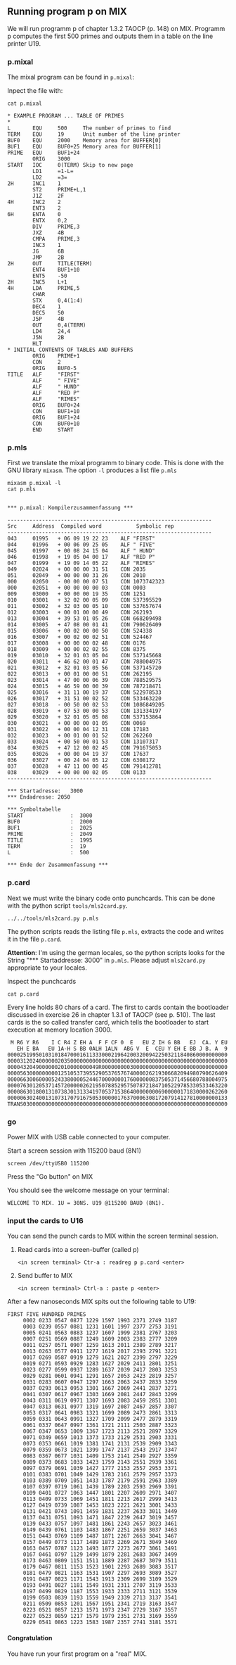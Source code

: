 ## Running program p on MIX
We will run programm p of chapter 1.3.2 TAOCP (p. 148) on MIX. Programm p computes the first 500 primes and outputs them in a table on the line printer U19.


### p.mixal
The mixal program can be found in `p.mixal`:

Inpect the file with:
```
cat p.mixal
```

```
* EXAMPLE PROGRAM ... TABLE OF PRIMES
*
L		EQU		500		The number of primes to find
TERM	EQU		19		Unit number of the line printer
BUF0	EQU		2000	Memory area for BUFFER[0]
BUF1	EQU		BUF0+25	Memory area for BUFFER[1]
PRIME	EQU		BUF1+24
		ORIG	3000
START	IOC		0(TERM)	Skip to new page
		LD1		=1-L=
		LD2		=3=
2H		INC1	1
		ST2		PRIME+L,1
		J1Z		2F
4H		INC2	2
		ENT3	2
6H		ENTA	0
		ENTX	0,2
		DIV		PRIME,3
		JXZ		4B
		CMPA	PRIME,3
		INC3	1
		JG		6B
		JMP		2B
2H		OUT		TITLE(TERM)
		ENT4	BUF1+10
		ENT5	-50
2H		INC5	L+1
4H		LDA		PRIME,5
		CHAR
		STX		0,4(1:4)
		DEC4	1
		DEC5	50
		J5P		4B
		OUT		0,4(TERM)
		LD4		24,4
		J5N		2B
		HLT
* INITIAL CONTENTS OF TABLES AND BUFFERS
		ORIG	PRIME+1
		CON		2
		ORIG	BUF0-5
TITLE	ALF		"FIRST"
		ALF		" FIVE"
		ALF		" HUND"
		ALF		"RED P"
		ALF		"RIMES"
		ORIG	BUF0+24
		CON		BUF1+10
		ORIG	BUF1+24
		CON		BUF0+10
		END		START
```

### p.mls
First we translate the mixal programm to binary code. This is done with the GNU library `mixasm`. The option `-l` produces a list file `p.mls`

```
mixasm p.mixal -l
cat p.mls
```
```

*** p.mixal: Kompilerzusammenfassung ***

-----------------------------------------------------------------
Src     Address  Compiled word           Symbolic rep
-----------------------------------------------------------------
043     01995   + 06 09 19 22 23 	ALF	"FIRST"
044     01996   + 00 06 09 25 05 	ALF	" FIVE"
045     01997   + 00 08 24 15 04 	ALF	" HUND"
046     01998   + 19 05 04 00 17 	ALF	"RED P"
047     01999   + 19 09 14 05 22 	ALF	"RIMES"
049     02024   + 00 00 00 31 51 	CON	2035
051     02049   + 00 00 00 31 26 	CON	2010
000     02050   - 00 00 00 07 51 	CON	1073742323
000     02051   + 00 00 00 00 03 	CON	0003
009     03000   + 00 00 00 19 35 	CON	1251
010     03001   + 32 02 00 05 09 	CON	537395529
011     03002   + 32 03 00 05 10 	CON	537657674
012     03003   + 00 01 00 00 49 	CON	262193
013     03004   + 39 53 01 05 26 	CON	668209498
014     03005   + 47 08 00 01 41 	CON	790626409
015     03006   + 00 02 00 00 50 	CON	524338
016     03007   + 00 02 00 02 51 	CON	524467
017     03008   + 00 00 00 02 48 	CON	0176
018     03009   + 00 00 02 02 55 	CON	8375
019     03010   + 32 01 03 05 04 	CON	537145668
020     03011   + 46 62 00 01 47 	CON	788004975
021     03012   + 32 01 03 05 56 	CON	537145720
022     03013   + 00 01 00 00 51 	CON	262195
023     03014   + 47 00 00 06 39 	CON	788529575
024     03015   + 46 59 00 00 39 	CON	787218471
025     03016   + 31 11 00 19 37 	CON	522978533
026     03017   + 31 51 00 02 52 	CON	533463220
027     03018   - 00 50 00 02 53 	CON	1086849205
028     03019   + 07 53 00 00 53 	CON	131334197
029     03020   + 32 01 05 05 08 	CON	537153864
030     03021   + 00 00 00 01 05 	CON	0069
031     03022   + 00 00 04 12 31 	CON	17183
032     03023   + 00 01 00 01 52 	CON	262260
033     03024   + 00 50 00 01 53 	CON	13107317
034     03025   + 47 12 00 02 45 	CON	791675053
035     03026   + 00 00 04 19 37 	CON	17637
036     03027   + 00 24 04 05 12 	CON	6308172
037     03028   + 47 11 00 00 45 	CON	791412781
038     03029   + 00 00 00 02 05 	CON	0133
-----------------------------------------------------------------

*** Startadresse:	3000
*** Endadresse:	2050

*** Symboltabelle
START               :  3000
BUF0                :  2000
BUF1                :  2025
PRIME               :  2049
TITLE               :  1995
TERM                :  19
L                   :  500

*** Ende der Zusammenfassung ***

```

### p.card

Next we must write the binary code onto punchcards. This can be done with the python script `tools/mls2card.py`.

```
../../tools/mls2card.py p.mls 
```

The python scripts reads the listing file `p.mls`, extracts the code and writes it in the file `p.card`.

**Attention**: I'm using the german locales, so the python scripts looks for the String "*** Startaddresse: 3000" in `p.mls`. Please adjust `mls2card.py` appropriate to your locales.

Inspect the punchcards

```
cat p.card
```
Every line holds 80 chars of a card. The first to cards contain the bootloader discussed in exercise 26 in chapter 1.3.1 of TAOCP (see p. 510). The last cards is the so called transfer card, which tells the bootloader to start execution at memory location 3000.

```
 M R6 Y R6    I C R4 Z EH A  F F CF 0  E   EU Z IH G BB   EJ  CA. Y EU
   EH E BA   EU 1A-H S BB 0ALH 1ALN  ABG V  E  CEU Y EH E BB J B. A  9
0000251995010310184700016113330002196420032009422503211840860000000000
0000312024000000203500000000000000000000000000000000000000000000000000
00004320490000002010000000049R0000000003000000000000000000000000000000
0000563000000000125105373955290537657674000026219306682094980790626409
0000663006000052433800005244670000000176000000837505371456680788004975
0000763012053714572000002621950788529575078721847105229785330533463220
0000863018001310738J01313341970537153864000000006900000171830000262260
0000063024001310731707916750530000017637000630817207914127810000000133
TRANS03000000000000000000000000000000000000000000000000000000000000000
```

### go
Power MIX with USB cable connected to your computer.

Start a screen session with 115200 baud (8N1)
```
screen /dev/ttyUSB0 115200
```

Press the "Go button" on MIX

You should see the welcome message on your terminal:

```
WELCOME TO MIX. 1U = 30NS. U19 @115200 BAUD (8N1).                    
```

### input the cards to U16
You can send the punch cards to MIX within the screen terminal session.

1. Read cards into a screen-buffer (called p) 
	```
	<in screen terminal> Ctr-a : readreg p p.card <enter>
	```

2. Send buffer to MIX
	```
	<in screen terminal> Ctrl-a : paste p <enter>
	```

After a few nanoseconds MIX spits out the following table to U19:

```
FIRST FIVE HUNDRED PRIMES                                                 
     0002 0233 0547 0877 1229 1597 1993 2371 2749 3187                    
     0003 0239 0557 0881 1231 1601 1997 2377 2753 3191                    
     0005 0241 0563 0883 1237 1607 1999 2381 2767 3203                    
     0007 0251 0569 0887 1249 1609 2003 2383 2777 3209                    
     0011 0257 0571 0907 1259 1613 2011 2389 2789 3217                    
     0013 0263 0577 0911 1277 1619 2017 2393 2791 3221                    
     0017 0269 0587 0919 1279 1621 2027 2399 2797 3229                    
     0019 0271 0593 0929 1283 1627 2029 2411 2801 3251                    
     0023 0277 0599 0937 1289 1637 2039 2417 2803 3253                    
     0029 0281 0601 0941 1291 1657 2053 2423 2819 3257                    
     0031 0283 0607 0947 1297 1663 2063 2437 2833 3259                    
     0037 0293 0613 0953 1301 1667 2069 2441 2837 3271                    
     0041 0307 0617 0967 1303 1669 2081 2447 2843 3299                    
     0043 0311 0619 0971 1307 1693 2083 2459 2851 3301                    
     0047 0313 0631 0977 1319 1697 2087 2467 2857 3307                    
     0053 0317 0641 0983 1321 1699 2089 2473 2861 3313                    
     0059 0331 0643 0991 1327 1709 2099 2477 2879 3319                    
     0061 0337 0647 0997 1361 1721 2111 2503 2887 3323                    
     0067 0347 0653 1009 1367 1723 2113 2521 2897 3329                    
     0071 0349 0659 1013 1373 1733 2129 2531 2903 3331                    
     0073 0353 0661 1019 1381 1741 2131 2539 2909 3343                    
     0079 0359 0673 1021 1399 1747 2137 2543 2917 3347                    
     0083 0367 0677 1031 1409 1753 2141 2549 2927 3359                    
     0089 0373 0683 1033 1423 1759 2143 2551 2939 3361                    
     0097 0379 0691 1039 1427 1777 2153 2557 2953 3371                    
     0101 0383 0701 1049 1429 1783 2161 2579 2957 3373                    
     0103 0389 0709 1051 1433 1787 2179 2591 2963 3389                    
     0107 0397 0719 1061 1439 1789 2203 2593 2969 3391                    
     0109 0401 0727 1063 1447 1801 2207 2609 2971 3407                    
     0113 0409 0733 1069 1451 1811 2213 2617 2999 3413                    
     0127 0419 0739 1087 1453 1823 2221 2621 3001 3433                    
     0131 0421 0743 1091 1459 1831 2237 2633 3011 3449                    
     0137 0431 0751 1093 1471 1847 2239 2647 3019 3457                    
     0139 0433 0757 1097 1481 1861 2243 2657 3023 3461                    
     0149 0439 0761 1103 1483 1867 2251 2659 3037 3463                    
     0151 0443 0769 1109 1487 1871 2267 2663 3041 3467                    
     0157 0449 0773 1117 1489 1873 2269 2671 3049 3469                    
     0163 0457 0787 1123 1493 1877 2273 2677 3061 3491                    
     0167 0461 0797 1129 1499 1879 2281 2683 3067 3499                    
     0173 0463 0809 1151 1511 1889 2287 2687 3079 3511                    
     0179 0467 0811 1153 1523 1901 2293 2689 3083 3517                    
     0181 0479 0821 1163 1531 1907 2297 2693 3089 3527                    
     0191 0487 0823 1171 1543 1913 2309 2699 3109 3529                    
     0193 0491 0827 1181 1549 1931 2311 2707 3119 3533                    
     0197 0499 0829 1187 1553 1933 2333 2711 3121 3539                    
     0199 0503 0839 1193 1559 1949 2339 2713 3137 3541                    
     0211 0509 0853 1201 1567 1951 2341 2719 3163 3547                    
     0223 0521 0857 1213 1571 1973 2347 2729 3167 3557                    
     0227 0523 0859 1217 1579 1979 2351 2731 3169 3559                    
     0229 0541 0863 1223 1583 1987 2357 2741 3181 3571                    
```
#### Congratulation
You have run your first program on a "real" MIX.